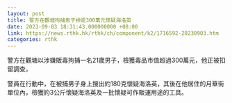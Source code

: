 ```yaml
---
layout: post
title: 警方在觀塘拘捕男子檢逾300萬元懷疑海洛英
date: 2023-09-03 18:31:43.000000000 +08:00
link: https://news.rthk.hk/rthk/ch/component/k2/1716592-20230903.htm
categories: rthk
---
```


警方在觀塘以涉嫌販毒拘捕一名21歲男子，檢獲毒品市值超過300萬元，他正被扣留調查。

警員在行動中，在被捕男子身上搜出約180克懷疑海洛英，其後在他居住的月華街單位內，檢獲約3公斤懷疑海洛英及一批懷疑可作販運用途的工具。
